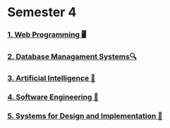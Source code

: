 # Semester 4
### [1. Web Programming 🖥️]()
### [2. Database Managament Systems🔍]()
### [3. Artificial Intelligence 🧬]()
### [4. Software Engineering 🧮]()
### [5. Systems for Design and Implementation 🎨]()

